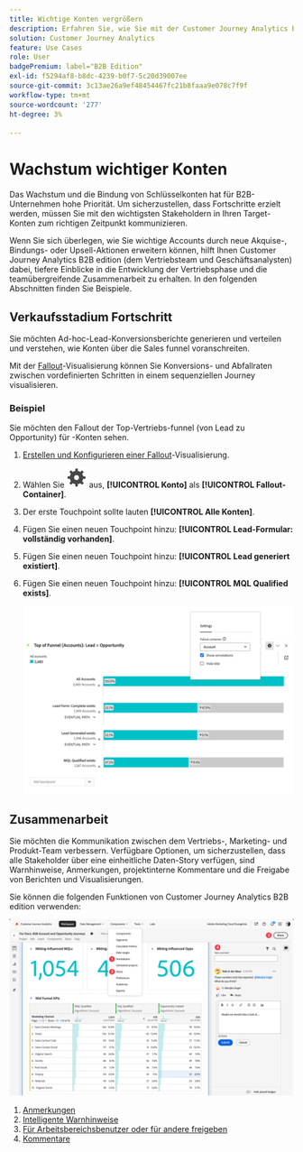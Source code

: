 ```yaml
---
title: Wichtige Konten vergrößern
description: Erfahren Sie, wie Sie mit der Customer Journey Analytics B2B edition Schlüsselkonten erweitern können.
solution: Customer Journey Analytics
feature: Use Cases
role: User
badgePremium: label="B2B Edition"
exl-id: f5294af8-b8dc-4239-b0f7-5c20d39007ee
source-git-commit: 3c13ae26a9ef48454467fc21b8faaa9e078c7f9f
workflow-type: tm+mt
source-wordcount: '277'
ht-degree: 3%

---
```


# Wachstum wichtiger Konten

Das Wachstum und die Bindung von Schlüsselkonten hat für B2B-Unternehmen hohe Priorität. Um sicherzustellen, dass Fortschritte erzielt werden, müssen Sie mit den wichtigsten Stakeholdern in Ihren Target-Konten zum richtigen Zeitpunkt kommunizieren.

Wenn Sie sich überlegen, wie Sie wichtige Accounts durch neue Akquise-, Bindungs- oder Upsell-Aktionen erweitern können, hilft Ihnen Customer Journey Analytics B2B edition (dem Vertriebsteam und Geschäftsanalysten) dabei, tiefere Einblicke in die Entwicklung der Vertriebsphase und die teamübergreifende Zusammenarbeit zu erhalten. In den folgenden Abschnitten finden Sie Beispiele.

## Verkaufsstadium Fortschritt

Sie möchten Ad-hoc-Lead-Konversionsberichte generieren und verteilen und verstehen, wie Konten über die Sales funnel voranschreiten.

Mit der [Fallout](/help/analysis-workspace/visualizations/fallout/fallout-flow.md)-Visualisierung können Sie Konversions- und Abfallraten zwischen vordefinierten Schritten in einem sequenziellen Journey visualisieren.

### Beispiel

Sie möchten den Fallout der Top-Vertriebs-funnel (von Lead zu Opportunity) für -Konten sehen.

1. [Erstellen und Konfigurieren einer Fallout](/help/analysis-workspace/visualizations/fallout/configuring-fallout.md)-Visualisierung.
1. Wählen Sie ![Einstellung](/help/assets/icons/Setting.svg) aus, **[!UICONTROL Konto]** als **[!UICONTROL Fallout-Container]**.
1. Der erste Touchpoint sollte lauten **[!UICONTROL Alle Konten]**.
1. Fügen Sie einen neuen Touchpoint hinzu: **[!UICONTROL Lead-Formular: vollständig vorhanden]**.
1. Fügen Sie einen neuen Touchpoint hinzu: **[!UICONTROL Lead generiert existiert]**.
1. Fügen Sie einen neuen Touchpoint hinzu: **[!UICONTROL MQL Qualified exists]**.

   ![B2B - Erweiterung wichtiger Accounts - Progression der Vertriebsphase - Fallout](assets/b2b-uc-grow-key-accounts-fallout.png)


## Zusammenarbeit

Sie möchten die Kommunikation zwischen dem Vertriebs-, Marketing- und Produkt-Team verbessern. Verfügbare Optionen, um sicherzustellen, dass alle Stakeholder über eine einheitliche Daten-Story verfügen, sind Warnhinweise, Anmerkungen, projektinterne Kommentare und die Freigabe von Berichten und Visualisierungen.

Sie können die folgenden Funktionen von Customer Journey Analytics B2B edition verwenden:

![B2B-Anwendungsfall - Erweiterung wichtiger Accounts - Zusammenarbeit - Freigabe](assets/b2b-uc-grow-key-accounts-share.png)

1. [Anmerkungen](/help/components/annotations/overview.md)
1. [Intelligente Warnhinweise](/help/components/c-intelligent-alerts/intelligent-alerts.md)
1. [Für Arbeitsbereichsbenutzer oder für andere freigeben](/help/analysis-workspace/curate-share/share-projects.md)
1. [Kommentare](/help/analysis-workspace/build-workspace-project/comment-projects.md)
